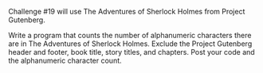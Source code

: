 Challenge #19 will use The Adventures of Sherlock Holmes from Project Gutenberg.

Write a program that counts the number of alphanumeric characters there are in The Adventures of Sherlock Holmes. Exclude the Project Gutenberg header and footer, book title, story titles, and chapters. Post your code and the alphanumeric character count.